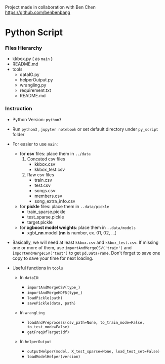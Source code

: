 Project made in collaboration with Ben Chen https://github.com/benbenbang

# Python Script

### Files Hierarchy

- kkbox.py ( as `main` )
- README.md
- tools
  - dataIO.py
  - helperOutput.py
  - wrangling.py
  - requirement.txt
  - README.md

### Instruction

- Python Version: `python3`
- Run `python3` , `jupyter notebook` or set default directory under `py_script` folder


- For easier to use `main`:

  - for **csv** files:  place them in `../data` 
    1. Concated csv files
       - kkbox.csv
       - kkbox_test.csv
    2. Raw csv files
       - train.csv
       - test.csv
       - songs.csv
       - members.csv
       - song_extra_info.csv
  - for **pickle** files: place them in `..data/pickle`
    - train_sparse.pickle
    - test_sparse.pickle
    - target.pickle
  - for **xgboost model weights**: place them in `..data/models`
    - xgbt_**nn**.model (**nn** is number, ex. 01, 02, ...)

- Basically, we will need at least `kkbox.csv` and `kkbox_test.csv`. If missing one or more of them, use `importAndMergeCSV('train')` and `importAndMergeCSV('test')` to get `pd.DataFrame`. Don't forget to save one copy to save your time for next loading.

- Useful functions in `tools`

  - In `dataIO`:

    - `importAndMergeCSV(type_)`
    - `importAndMergeHDF5(type_)`
    - `loadPickle(path)`
    - `savePickle(data, path)`

  - In `wrangling`

    - `loadAndPreprocess(csv_path=None, to_train_mode=False, to_test_mode=False)`
    - `getFreqOfTarget(df)`

  - In `helperOutput`

    - `outputHelper(model, X_test_sparse=None, load_test_set=False)`
    - `loadModelHelper(version)`

    ​

